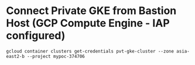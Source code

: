# Connect Private GKE from Bastion Host (GCP Compute Engine - IAP configured) 
```
gcloud container clusters get-credentials pvt-gke-cluster --zone asia-east2-b --project mypoc-374706
```
